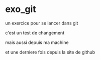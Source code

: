 # exo_git
un exercice pour se lancer dans git

c'est un test de changement

mais aussi depuis ma machine

et une derniere fois depuis la site de github

